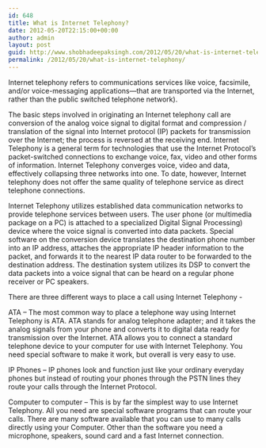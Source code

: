 ```yaml
---
id: 648
title: What is Internet Telephony?
date: 2012-05-20T22:15:00+00:00
author: admin
layout: post
guid: http://www.shobhadeepaksingh.com/2012/05/20/what-is-internet-telephony/
permalink: /2012/05/20/what-is-internet-telephony/
---
```

Internet telephony refers to communications services like voice, facsimile, and/or voice-messaging applications—that are transported via the Internet, rather than the public switched telephone network).

The basic steps involved in originating an Internet telephony call are conversion of the analog voice signal to digital format and compression / translation of the signal into Internet protocol (IP) packets for transmission over the Internet; the process is reversed at the receiving end. Internet Telephony is a general term for technologies that use the Internet Protocol&#8217;s packet-switched connections to exchange voice, fax, video and other forms of information. Internet Telephony converges voice, video and data, effectively collapsing three networks into one. To date, however, Internet telephony does not offer the same quality of telephone service as direct telephone connections.

Internet Telephony utilizes established data communication networks to provide telephone services between users. The user phone (or multimedia package on a PC) is attached to a specialized Digital Signal Processing) device where the voice signal is converted into data packets. Special software on the conversion device translates the destination phone number into an IP address, attaches the appropriate IP header information to the packet, and forwards it to the nearest IP data router to be forwarded to the destination address. The destination system utilizes its DSP to convert the data packets into a voice signal that can be heard on a regular phone receiver or PC speakers.

There are three different ways to place a call using Internet Telephony -

ATA – The most common way to place a telephone way using Internet Telephony is ATA. ATA stands for analog telephone adapter; and it takes the analog signals from your phone and converts it to digital data ready for transmission over the Internet. ATA allows you to connect a standard telephone device to your computer for use with Internet Telephony. You need special software to make it work, but overall is very easy to use.

IP Phones – IP phones look and function just like your ordinary everyday phones but instead of routing your phones through the PSTN lines they route your calls through the Internet Protocol.

Computer to computer – This is by far the simplest way to use Internet Telephony. All you need are special software programs that can route your calls. There are many software available that you can use to many calls directly using your Computer. Other than the software you need a microphone, speakers, sound card and a fast Internet connection.